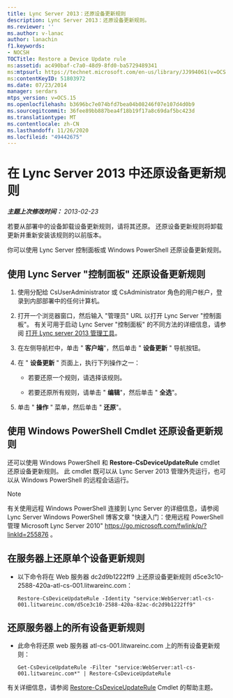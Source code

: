 ```yaml
---
title: Lync Server 2013：还原设备更新规则
description: Lync Server 2013：还原设备更新规则。
ms.reviewer: ''
ms.author: v-lanac
author: lanachin
f1.keywords:
- NOCSH
TOCTitle: Restore a Device Update rule
ms:assetid: ac490baf-c7a0-48d9-8fd0-ba5729489341
ms:mtpsurl: https://technet.microsoft.com/en-us/library/JJ994061(v=OCS.15)
ms:contentKeyID: 51803972
ms.date: 07/23/2014
manager: serdars
mtps_version: v=OCS.15
ms.openlocfilehash: b3696bc7e074bfd7bea04b08246f07e107d4d0b9
ms.sourcegitcommit: 36fee89bb887bea4f18b19f17a8c69daf5bc423d
ms.translationtype: MT
ms.contentlocale: zh-CN
ms.lasthandoff: 11/26/2020
ms.locfileid: "49442675"
---
```

# <a name="restore-a-device-update-rule-in-lync-server-2013"></a>在 Lync Server 2013 中还原设备更新规则

<div data-xmlns="http://www.w3.org/1999/xhtml">

<div class="topic" data-xmlns="http://www.w3.org/1999/xhtml" data-msxsl="urn:schemas-microsoft-com:xslt" data-cs="https://msdn.microsoft.com/">

<div data-asp="https://msdn2.microsoft.com/asp">



</div>

<div id="mainSection">

<div id="mainBody">

<span> </span>

_**主题上次修改时间：** 2013-02-23_

若要从部署中的设备卸载设备更新规则，请将其还原。 还原设备更新规则将卸载更新并重新安装该规则的以前版本。

你可以使用 Lync Server 控制面板或 Windows PowerShell 还原设备更新规则。

<div>

## <a name="to-restore-device-update-rules-by-using-lync-server-control-panel"></a>使用 Lync Server "控制面板" 还原设备更新规则

1.  使用分配给 CsUserAdministrator 或 CsAdministrator 角色的用户帐户，登录到内部部署中的任何计算机。

2.  打开一个浏览器窗口，然后输入 "管理员" URL 以打开 Lync Server "控制面板"。 有关可用于启动 Lync Server "控制面板" 的不同方法的详细信息，请参阅 [打开 Lync server 2013 管理工具](lync-server-2013-open-lync-server-administrative-tools.md)。

3.  在左侧导航栏中，单击 " **客户端**"，然后单击 " **设备更新** " 导航按钮。

4.  在 " **设备更新** " 页面上，执行下列操作之一：
    
      - 若要还原一个规则，请选择该规则。
    
      - 若要还原所有规则，请单击 " **编辑**"，然后单击 " **全选**"。

5.  单击 " **操作** " 菜单，然后单击 " **还原**"。

</div>

<div>

## <a name="restoring-device-update-rules-by-using-windows-powershell-cmdlets"></a>使用 Windows PowerShell Cmdlet 还原设备更新规则

还可以使用 Windows PowerShell 和 **Restore-CsDeviceUpdateRule** cmdlet 还原设备更新规则。 此 cmdlet 既可以从 Lync Server 2013 管理外壳运行，也可以从 Windows PowerShell 的远程会话运行。

<div>


> [!NOTE]  
> 有关使用远程 Windows PowerShell 连接到 Lync Server 的详细信息，请参阅 Lync Server Windows PowerShell 博客文章 "快速入门：使用远程 PowerShell 管理 Microsoft Lync Server 2010" <A href="https://go.microsoft.com/fwlink/p/?linkid=255876">https://go.microsoft.com/fwlink/p/?linkId=255876</A> 。



</div>

<div>

## <a name="to-restore-a-single-device-update-rule-on-a-server"></a>在服务器上还原单个设备更新规则

  - 以下命令将在 Web 服务器 dc2d9b1222ff9 上还原设备更新规则 d5ce3c10-2588-420a-atl-cs-001.litwareinc.com：
    
        Restore-CsDeviceUpdateRule -Identity "service:WebServer:atl-cs-001.litwareinc.com/d5ce3c10-2588-420a-82ac-dc2d9b1222ff9"

</div>

<div>

## <a name="to-restore-all-the-device-update-rules-on-a-server"></a>还原服务器上的所有设备更新规则

  - 此命令将还原 web 服务器 atl-cs-001.litwareinc.com 上的所有设备更新规则：
    
        Get-CsDeviceUpdateRule -Filter "service:WebServer:atl-cs-001.litwareinc.com*" | Restore-CsDeviceUpdateRule

</div>

有关详细信息，请参阅 [Restore-CsDeviceUpdateRule](https://docs.microsoft.com/powershell/module/skype/Restore-CsDeviceUpdateRule) Cmdlet 的帮助主题。

</div>

</div>

<span> </span>

</div>

</div>

</div>

